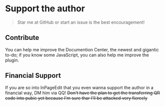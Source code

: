# Support the author

> Star me at GitHub or start an issue is the best encouragement!

## Contribute

You can help me improve the Documention Center, the newest and gigantic to-do; if you know some JavaScript, you can also help me improve the plugin.

## Financial Support

If you are so into InPageEdit that you even wanna support the author in a financial way, DM him via QQ! ~~Don't have the plan to get the transferring QR code into pubic yet because I'm sure thar I'll be attacked very fiercely~~
